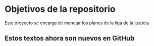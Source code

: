 # Objetivos de la repositorio

Este proyecto se encarga de manejar los planes de la liga de la justicia

## Estos textos ahora son nuevos en GitHub
